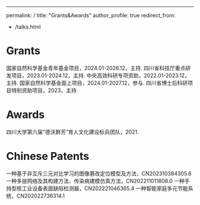 ---
permalink: /
title: "Grants&Awards"
author_profile: true
redirect_from: 
  - /talks.html

Grants
====
国家自然科学基金青年基金项目，2024.01-2026.12，主持.
四川省科技厅重点研发项目，2023.01-2024.12，主持.
中央高效科研专项资助，2022.01-2023.12，主持.
国家自然科学基金面上项目，2024.01-2027.12，参与.
四川省博士后科研项目特别资助项目，2023，主持.

Awards
====
四川大学第六届“德沃群芳”育人文化建设标兵团队，2021.

Chinese Patents
====
一种基于非互斥三元对比学习的图像篡改定位模型及方法，CN202310384305.6
一种多层网络及其构建方法、传染病建模仿真方法，CN202211011808.0
一种手持型核工业设备表面缺陷检测器，CN202221046365.4
一种智能家庭多元节能系统，CN202022736314.1
